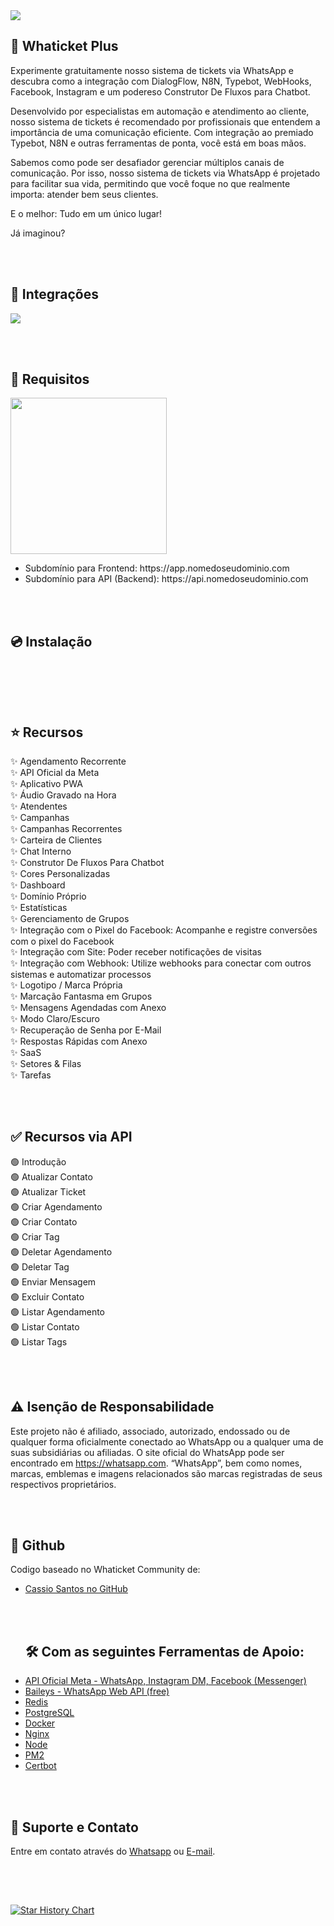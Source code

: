 <img src="https://imgur.com/4kRZjmX" />

## 🚀 Whaticket Plus

Experimente gratuitamente nosso sistema de tickets via WhatsApp e descubra como a integração com DialogFlow, N8N, Typebot, WebHooks, Facebook, Instagram e um podereso Construtor De Fluxos para Chatbot. 

Desenvolvido por especialistas em automação e atendimento ao cliente, nosso sistema de tickets é recomendado por profissionais que entendem a importância de uma comunicação eficiente. Com integração ao premiado Typebot, N8N e outras ferramentas de ponta, você está em boas mãos.

Sabemos como pode ser desafiador gerenciar múltiplos canais de comunicação. Por isso, nosso sistema de tickets via WhatsApp é projetado para facilitar sua vida, permitindo que você foque no que realmente importa: atender bem seus clientes.

E o melhor: Tudo em um único lugar!

Já imaginou?

<br /><br />

## 📌 Integrações

<img src="https://i.postimg.cc/CxJmZYZk/Group-26.png" />

<br /><br />

## 🔧 Requisitos

<img src="https://i.postimg.cc/kGRpDYJC/Group-27.png" style="height: 250px;" />

<nav>
  <ul>
    <li>Subdomínio para Frontend: https://app.nomedoseudominio.com</li>
    <li>Subdomínio para API (Backend): https://api.nomedoseudominio.com</li>
  </ul>
</nav>

<br /><br />

## 💿 Instalação

```bash
  
```

<br /><br />

## ⭐ Recursos

 ✨ Agendamento Recorrente  
✨ API Oficial da Meta  
✨ Aplicativo PWA  
✨ Áudio Gravado na Hora  
✨ Atendentes  
✨ Campanhas  
✨ Campanhas Recorrentes  
✨ Carteira de Clientes  
✨ Chat Interno  
✨ Construtor De Fluxos Para Chatbot  
✨ Cores Personalizadas  
✨ Dashboard  
✨ Domínio Próprio  
✨ Estatísticas  
✨ Gerenciamento de Grupos  
✨ Integração com o Pixel do Facebook: Acompanhe e registre conversões com o pixel do Facebook  
✨ Integração com Site: Poder receber notificações de visitas  
✨ Integração com Webhook: Utilize webhooks para conectar com outros sistemas e automatizar processos  
✨ Logotipo / Marca Própria  
✨ Marcação Fantasma em Grupos  
✨ Mensagens Agendadas com Anexo  
✨ Modo Claro/Escuro  
✨ Recuperação de Senha por E-Mail  
✨ Respostas Rápidas com Anexo  
✨ SaaS  
✨ Setores & Filas  
✨ Tarefas  

<br /><br />

## ✅ Recursos via API

🟢 Introdução  
🟢 Atualizar Contato  
🟢 Atualizar Ticket  
🟢 Criar Agendamento  
🟢 Criar Contato  
🟢 Criar Tag  
🟢 Deletar Agendamento  
🟢 Deletar Tag  
🟢 Enviar Mensagem  
🟢 Excluir Contato  
🟢 Listar Agendamento  
🟢 Listar Contato  
🟢 Listar Tags  

<br /><br />

## ⚠️ Isenção de Responsabilidade

Este projeto não é afiliado, associado, autorizado, endossado ou de qualquer forma oficialmente conectado ao WhatsApp ou a qualquer uma de suas subsidiárias ou afiliadas. O site oficial do WhatsApp pode ser encontrado em https://whatsapp.com. “WhatsApp”, bem como nomes, marcas, emblemas e imagens relacionados são marcas registradas de seus respectivos proprietários.

<br /><br />

## 📍 Github

Codigo baseado no Whaticket Community de:
<nav>
  <ul>
    <li><a href="https://github.com/canove/whaticket-community" target="_blank">Cassio Santos no GitHub</a></li>

<br /><br />

## 🛠️ Com as seguintes Ferramentas de Apoio:
<nav>
    <li><a href="https://developers.facebook.com/docs/?locale=pt_BR" target="_blank">API Oficial Meta - WhatsApp, Instagram DM, Facebook (Messenger)</a></li>
    <li><a href="https://github.com/WhiskeySockets/Baileys" target="_blank">Baileys - WhatsApp Web API (free)</a></li>
    <li><a href="https://github.com/redis/redis" target="_blank">Redis</a></li>
    <li><a href="https://github.com/postgres/postgres" target="_blank">PostgreSQL</a></li>
    <li><a href="https://github.com/docker" target="_blank">Docker</a></li>
    <li><a href="https://github.com/nginx/nginx" target="_blank">Nginx</a></li>
    <li><a href="https://github.com/nodejs/node" target="_blank">Node</a></li>
    <li><a href="https://github.com/Unitech/pm2" target="_blank">PM2</a></li>
    <li><a href="https://github.com/certbot/certbot" target="_blank">Certbot</a></li>
  </ul>
</nav>

<br /><br />

## 🙋 Suporte e Contato

Entre em contato através do <a href="https://wa.me/555131916861" target="_blank">Whatsapp</a> ou <a href="mailto:whaticketplus@gmail.com" target="_blank">E-mail</a>.

<br /><br />

## 

[![Star History Chart](https://api.star-history.com/svg?repos=DEV7Kadu/WhaticketPlus&type=Date)](https://star-history.com/#DEV7Kadu/WhaticketPlus&Date) 
